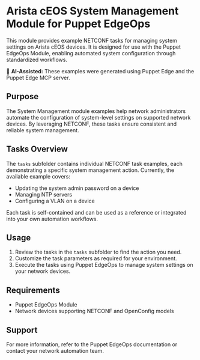 # Arista cEOS System Management Module for Puppet EdgeOps

This module provides example NETCONF tasks for managing system settings on Arista cEOS devices. It is designed for use with the Puppet EdgeOps Module, enabling automated system configuration through standardized workflows.

🤖 **AI-Assisted:** These examples were generated using Puppet Edge and the Puppet Edge MCP server.

## Purpose

The System Management module examples help network administrators automate the configuration of system-level settings on supported network devices. By leveraging NETCONF, these tasks ensure consistent and reliable system management.

## Tasks Overview

The `tasks` subfolder contains individual NETCONF task examples, each demonstrating a specific system management action. Currently, the available example covers:

- Updating the system admin password on a device
- Managing NTP servers
- Configuring a VLAN on a device

Each task is self-contained and can be used as a reference or integrated into your own automation workflows.

## Usage

1. Review the tasks in the `tasks` subfolder to find the action you need.
2. Customize the task parameters as required for your environment.
3. Execute the tasks using Puppet EdgeOps to manage system settings on your network devices.

## Requirements

- Puppet EdgeOps Module
- Network devices supporting NETCONF and OpenConfig models

## Support

For more information, refer to the Puppet EdgeOps documentation or contact your network automation team. 